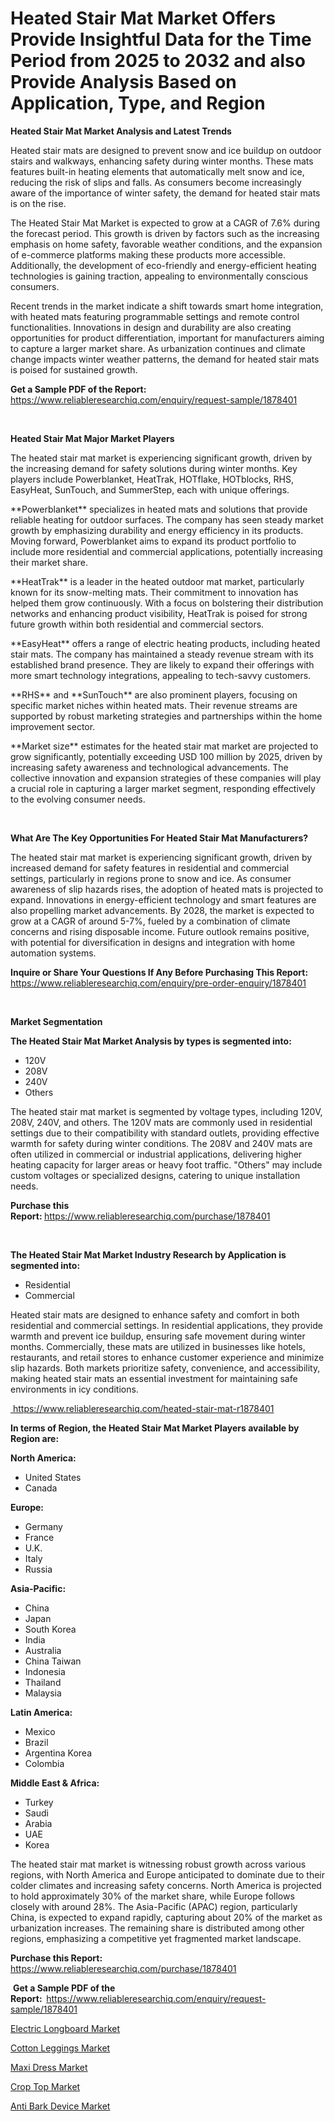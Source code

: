 <p><h1>Heated Stair Mat Market Offers Provide Insightful Data for the Time Period from 2025 to 2032 and also Provide Analysis Based on Application, Type, and Region</h1></p><p><strong>Heated Stair Mat Market Analysis and Latest Trends</strong></p>
<p><p>Heated stair mats are designed to prevent snow and ice buildup on outdoor stairs and walkways, enhancing safety during winter months. These mats features built-in heating elements that automatically melt snow and ice, reducing the risk of slips and falls. As consumers become increasingly aware of the importance of winter safety, the demand for heated stair mats is on the rise.</p><p>The Heated Stair Mat Market is expected to grow at a CAGR of 7.6% during the forecast period. This growth is driven by factors such as the increasing emphasis on home safety, favorable weather conditions, and the expansion of e-commerce platforms making these products more accessible. Additionally, the development of eco-friendly and energy-efficient heating technologies is gaining traction, appealing to environmentally conscious consumers. </p><p>Recent trends in the market indicate a shift towards smart home integration, with heated mats featuring programmable settings and remote control functionalities. Innovations in design and durability are also creating opportunities for product differentiation, important for manufacturers aiming to capture a larger market share. As urbanization continues and climate change impacts winter weather patterns, the demand for heated stair mats is poised for sustained growth.</p></p>
<p><strong>Get a Sample PDF of the Report:&nbsp;</strong> <a href="https://www.reliableresearchiq.com/enquiry/request-sample/1878401?utm_campaign=1170&utm_medium=2&utm_source=Github&utm_content=ia&utm_term=04042025&utm_id=heated-stair-mat">https://www.reliableresearchiq.com/enquiry/request-sample/1878401</a></p>
<p>&nbsp;</p>
<p><strong>Heated Stair Mat Major Market Players</strong></p>
<p><p>The heated stair mat market is experiencing significant growth, driven by the increasing demand for safety solutions during winter months. Key players include Powerblanket, HeatTrak, HOTflake, HOTblocks, RHS, EasyHeat, SunTouch, and SummerStep, each with unique offerings.</p><p>**Powerblanket** specializes in heated mats and solutions that provide reliable heating for outdoor surfaces. The company has seen steady market growth by emphasizing durability and energy efficiency in its products. Moving forward, Powerblanket aims to expand its product portfolio to include more residential and commercial applications, potentially increasing their market share.</p><p>**HeatTrak** is a leader in the heated outdoor mat market, particularly known for its snow-melting mats. Their commitment to innovation has helped them grow continuously. With a focus on bolstering their distribution networks and enhancing product visibility, HeatTrak is poised for strong future growth within both residential and commercial sectors.</p><p>**EasyHeat** offers a range of electric heating products, including heated stair mats. The company has maintained a steady revenue stream with its established brand presence. They are likely to expand their offerings with more smart technology integrations, appealing to tech-savvy customers.</p><p>**RHS** and **SunTouch** are also prominent players, focusing on specific market niches within heated mats. Their revenue streams are supported by robust marketing strategies and partnerships within the home improvement sector. </p><p>**Market size** estimates for the heated stair mat market are projected to grow significantly, potentially exceeding USD 100 million by 2025, driven by increasing safety awareness and technological advancements. The collective innovation and expansion strategies of these companies will play a crucial role in capturing a larger market segment, responding effectively to the evolving consumer needs.</p></p>
<p>&nbsp;</p>
<p><strong>What Are The Key Opportunities For Heated Stair Mat Manufacturers?</strong></p>
<p><p>The heated stair mat market is experiencing significant growth, driven by increased demand for safety features in residential and commercial settings, particularly in regions prone to snow and ice. As consumer awareness of slip hazards rises, the adoption of heated mats is projected to expand. Innovations in energy-efficient technology and smart features are also propelling market advancements. By 2028, the market is expected to grow at a CAGR of around 5-7%, fueled by a combination of climate concerns and rising disposable income. Future outlook remains positive, with potential for diversification in designs and integration with home automation systems.</p></p>
<p><strong>Inquire or Share Your Questions If Any Before Purchasing This Report:</strong> <a href="https://www.reliableresearchiq.com/enquiry/pre-order-enquiry/1878401?utm_campaign=1170&utm_medium=2&utm_source=Github&utm_content=ia&utm_term=04042025&utm_id=heated-stair-mat">https://www.reliableresearchiq.com/enquiry/pre-order-enquiry/1878401</a></p>
<p>&nbsp;</p>
<p><strong>Market Segmentation</strong></p>
<p><strong>The Heated Stair Mat Market Analysis by types is segmented into:</strong></p>
<p><ul><li>120V</li><li>208V</li><li>240V</li><li>Others</li></ul></p>
<p><p>The heated stair mat market is segmented by voltage types, including 120V, 208V, 240V, and others. The 120V mats are commonly used in residential settings due to their compatibility with standard outlets, providing effective warmth for safety during winter conditions. The 208V and 240V mats are often utilized in commercial or industrial applications, delivering higher heating capacity for larger areas or heavy foot traffic. "Others" may include custom voltages or specialized designs, catering to unique installation needs.</p></p>
<p><strong>Purchase this Report:&nbsp;</strong><a href="https://www.reliableresearchiq.com/purchase/1878401?utm_campaign=1170&utm_medium=2&utm_source=Github&utm_content=ia&utm_term=04042025&utm_id=heated-stair-mat">https://www.reliableresearchiq.com/purchase/1878401</a></p>
<p>&nbsp;</p>
<p><strong>The Heated Stair Mat Market Industry Research by Application is segmented into:</strong></p>
<p><ul><li>Residential</li><li>Commercial</li></ul></p>
<p><p>Heated stair mats are designed to enhance safety and comfort in both residential and commercial settings. In residential applications, they provide warmth and prevent ice buildup, ensuring safe movement during winter months. Commercially, these mats are utilized in businesses like hotels, restaurants, and retail stores to enhance customer experience and minimize slip hazards. Both markets prioritize safety, convenience, and accessibility, making heated stair mats an essential investment for maintaining safe environments in icy conditions.</p></p>
<p><a href="https://www.reliableresearchiq.com/heated-stair-mat-r1878401?utm_campaign=1170&utm_medium=2&utm_source=Github&utm_content=ia&utm_term=04042025&utm_id=heated-stair-mat">&nbsp;https://www.reliableresearchiq.com/heated-stair-mat-r1878401</a></p>
<p><strong>In terms of Region, the Heated Stair Mat Market Players available by Region are:</strong></p>
<p>
    <p> <strong> North America: </strong>
        <ul>
            <li>United States</li>
            <li>Canada</li>
        </ul>
        </p> 
    <p> <strong> Europe: </strong>
        <ul>
            <li>Germany</li>
            <li>France</li>
            <li>U.K.</li>
            <li>Italy</li>
            <li>Russia</li>
        </ul>
        </p> 
    <p> <strong> Asia-Pacific: </strong>
        <ul>
            <li>China</li>
            <li>Japan</li>
            <li>South Korea</li>
            <li>India</li>
            <li>Australia</li>
            <li>China Taiwan</li>
            <li>Indonesia</li>
            <li>Thailand</li>
            <li>Malaysia</li>
        </ul>
        </p> 
    <p> <strong> Latin America: </strong>
        <ul>
            <li>Mexico</li>
            <li>Brazil</li>
            <li>Argentina Korea</li>
            <li>Colombia</li>
        </ul>
        </p> 
    <p> <strong> Middle East & Africa: </strong>
        <ul>
            <li>Turkey</li>
            <li>Saudi</li>
            <li>Arabia</li>
            <li>UAE</li>
            <li>Korea</li>
        </ul>
    </p>
    </p>
<p><p>The heated stair mat market is witnessing robust growth across various regions, with North America and Europe anticipated to dominate due to their colder climates and increasing safety concerns. North America is projected to hold approximately 30% of the market share, while Europe follows closely with around 28%. The Asia-Pacific (APAC) region, particularly China, is expected to expand rapidly, capturing about 20% of the market as urbanization increases. The remaining share is distributed among other regions, emphasizing a competitive yet fragmented market landscape.</p></p>
<p><strong>Purchase this Report: </strong><a href="https://www.reliableresearchiq.com/purchase/1878401?utm_campaign=1170&utm_medium=2&utm_source=Github&utm_content=ia&utm_term=04042025&utm_id=heated-stair-mat">https://www.reliableresearchiq.com/purchase/1878401</a></p>
<p>&nbsp;<strong>Get a Sample PDF of the Report:&nbsp;&nbsp;</strong><a href="https://www.reliableresearchiq.com/enquiry/request-sample/1878401?utm_campaign=1170&utm_medium=2&utm_source=Github&utm_content=ia&utm_term=04042025&utm_id=heated-stair-mat">https://www.reliableresearchiq.com/enquiry/request-sample/1878401</a></p>
<p><strong></strong></p>
<p><p><a href="https://github.com/elhibacajka/Market-Research-Report-List-1/blob/main/electric-longboard-market.md?utm_campaign=1170&utm_medium=2&utm_source=Github&utm_content=ia&utm_term=04042025&utm_id=heated-stair-mat">Electric Longboard Market</a></p><p><a href="https://github.com/ienamoun/Market-Research-Report-List-1/blob/main/cotton-leggings-market.md?utm_campaign=1170&utm_medium=2&utm_source=Github&utm_content=ia&utm_term=04042025&utm_id=heated-stair-mat">Cotton Leggings Market</a></p><p><a href="https://github.com/jolashta/Market-Research-Report-List-1/blob/main/maxi-dress-market.md?utm_campaign=1170&utm_medium=2&utm_source=Github&utm_content=ia&utm_term=04042025&utm_id=heated-stair-mat">Maxi Dress Market</a></p><p><a href="https://github.com/lazregaartun/Market-Research-Report-List-1/blob/main/crop-top-market.md?utm_campaign=1170&utm_medium=2&utm_source=Github&utm_content=ia&utm_term=04042025&utm_id=heated-stair-mat">Crop Top Market</a></p><p><a href="https://github.com/drevertevell/Market-Research-Report-List-1/blob/main/anti-bark-device-market.md?utm_campaign=1170&utm_medium=2&utm_source=Github&utm_content=ia&utm_term=04042025&utm_id=heated-stair-mat">Anti Bark Device Market</a></p></p>